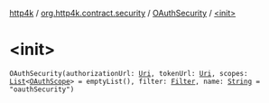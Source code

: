 [http4k](../../index.md) / [org.http4k.contract.security](../index.md) / [OAuthSecurity](index.md) / [&lt;init&gt;](./-init-.md)

# &lt;init&gt;

`OAuthSecurity(authorizationUrl: `[`Uri`](../../org.http4k.core/-uri/index.md)`, tokenUrl: `[`Uri`](../../org.http4k.core/-uri/index.md)`, scopes: `[`List`](https://kotlinlang.org/api/latest/jvm/stdlib/kotlin.collections/-list/index.html)`<`[`OAuthScope`](../-o-auth-scope/index.md)`> = emptyList(), filter: `[`Filter`](../../org.http4k.core/-filter/index.md)`, name: `[`String`](https://kotlinlang.org/api/latest/jvm/stdlib/kotlin/-string/index.html)` = "oauthSecurity")`